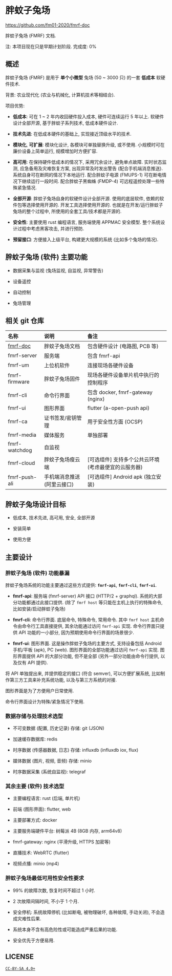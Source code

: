 <!-- lang: zh_CN -->
<!-- fm01-2020/fmrf-doc -->

# 胖蚊子兔场
<https://github.com/fm01-2020/fmrf-doc>

胖蚊子兔场 (FMRF) 文档.

注: 本项目现在只是早期计划阶段. 完成度: 0%


## 概述

胖蚊子兔场 (FMRF) 是用于 **单个小微型** 兔场 (50 ~ 3000 只) 的一套 **低成本** 软硬件技术.

背景: 农业现代化 (农业与机械化, 计算机技术等相结合).

项目优势:

+ **低成本**: 可在 1 ~ 2 年内收回硬件投入成本, 硬件可连续运行 5 年以上.
  软硬件设计全部开源, 基于胖蚊子系列技术, 低成本硬件设计.

+ **技术先进**: 在低成本硬件的基础上, 实现接近顶级水平的技术.

+ **模块化**, **可扩展**: 模块化设计, 各模块可单独替换升级, 或不使用.
  小规模时可在廉价设备上简单运行, 规模增加时方便扩容.

+ **高可用**: 在保持硬件低成本的情况下, 采用冗余设计, 避免单点故障.
  实时状态监测, 应急备用及灾难恢复方案, 出现异常及时发出警告 (配合手机端消息推送).
  系统自身可在断网的情况下本地运行.
  配合胖蚊子电源 (FMUPS-1) 可在断电情况下继续运行一段时间.
  配合胖蚊子黑蜘蛛 (FMDP-4) 可远程遥控处理一些特殊紧急情况.

+ **全部开源**: 胖蚊子兔场自身的软硬件设计全部开源.
  使用的底层软件, 依赖的软件包等选择使用开源的.
  开发工具选择使用开源的.
  也就是在开发/运行胖蚊子兔场的整个过程中, 所使用的全套工具/技术都是开源的.

+ **安全性**: 主要使用 rust 编程语言, 服务端使用 APPMAC 安全模型.
  整个系统设计过程中考虑黑客攻击, 并进行预防.

+ **预留接口**: 方便接入上级平台, 构建更大规模的系统 (比如多个兔场的情况).


## 胖蚊子兔场 (软件) 主要功能

+ 数据采集与监视 (兔场监视, 自监视, 异常警告)

+ 设备遥控

+ 自动控制

+ 兔场管理


## 相关 git 仓库

| 名称 | 说明 | 备注 |
| :--- | :--- | :-- |
| [fmrf-doc](https://github.com/fm01-2020/fmrf-doc) | 胖蚊子兔场文档 | 包含硬件设计 (电路图, PCB 等) |
| fmrf-server | 服务端 | 包含 fmrf-api |
| fmrf-um | 上位机软件 | 连接现场各硬件设备 |
| fmrf-firmware | 胖蚊子兔场固件 | 现场各硬件设备单片机中执行的控制程序 |
| fmrf-cli | 命令行界面 | 包含 docker, fmrf-gateway (nginx) |
| fmrf-ui | 图形界面 | flutter (a-open-push api) |
| fmrf-ca | 证书签发/密钥管理 | 用于安全性方面 (OCSP) |
| fmrf-media | 媒体服务 | 单独部署 |
| fmrf-watchdog | 自监视 | |
| fmrf-cloud | 胖蚊子兔场瘦云端 | [可选组件] 支持多个公共云环境 (考虑最便宜的云服务器) |
| fmrf-push-ali | 手机端消息推送 (阿里云接口) | [可选组件] Android apk (独立安装) |


## 胖蚊子兔场设计目标

+ 低成本, 技术先进, 高可用, 安全, 全部开源

+ 安装简单

+ 使用方便


## 主要设计

### 胖蚊子兔场 (软件) 功能暴漏

胖蚊子兔场系统的功能主要通过这些方式提供:
**`fmrf-api`**, **`fmrf-cli`**, **`fmrf-ui`**.

+ **fmrf-api**: 服务端 (fmrf-server) API 接口 (HTTP/2 + graphql).
  系统的大部分功能都通过此接口提供.
  (除了 `fmrf host` 等只能在主机上执行的特殊命令, 比如安装/启动胖蚊子兔场)

+ **fmrf-cli**: 命令行界面.
  底层命令, 特殊命令, 常用命令.
  其中 `fmrf host` 主机命令由命令行工具直接提供, 其余功能通过访问 `fmrf-api` 实现.
  命令行界面只提供 API 功能的一小部分, 因为预期使用命令行界面的场景很少.

+ **fmrf-ui**: 图形界面.
  这是操作胖蚊子兔场的主要方式, 支持设备包括 Android 手机/平板 (apk), PC (web).
  图形界面的全部功能通过访问 `fmrf-api` 实现.
  图形界面提供 API 的大部分功能, 但不是全部 (另外一部分功能由命令行提供, 以及仅有 API 提供).

将 API 单独提出来, 并提供稳定的接口 (符合 semver), 可以方便扩展系统,
比如制作第三方工具来补充系统功能, 以及与第三方系统的对接.

图形界面是为了方便用户日常使用.

命令行界面设计为特殊/紧急情况下使用.

### 数据存储与处理技术选型

+ 不可变数据 (配置, 历史记录) 存储: git (JSON)

+ 加速缓存数据库: redis

+ 时序数据 (传感器数据, 日志) 存储: influxdb (influxdb iox, flux)

+ 媒体数据 (图片, 视频, 音频) 存储: minio

+ 时序数据采集 (系统自监视): telegraf

### 其余主要 (软件) 技术选型

+ 主要编程语言: rust (后端, 单片机)

+ 前端 (图形界面): flutter, web

+ 主要部署方式: docker

+ 主要服务端硬件平台: 树莓派 4B (8GB 内存, arm64v8)

+ fmrf-gateway: nginx (平滑升级, HTTPS 加密等)

+ 直播技术: WebRTC (flutter)

+ 视频点播: minio (mp4)

### 胖蚊子兔场最低可用性安全性要求

+ 99% 的故障次数, 恢复时间不超过 1 小时.

+ 2 次故障间隔时间, 不小于 1 个月.

+ 安全停机: 系统故障停机 (比如断电, 被物理破坏, 各种故障, 手动关闭),
  不会造成灾难性后果.

+ 系统本身不含有高危险性或可能造成严重后果的功能.

+ 安全优先于方便易用.


## LICENSE

[`CC-BY-SA 4.0+`](https://creativecommons.org/licenses/by-sa/4.0/)
